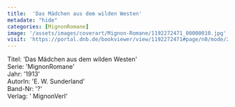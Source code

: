 ```yaml
---
title:  'Das Mädchen aus dem wilden Westen'
metadate: "hide"
categories: [MignonRomane]
image: '/assets/images/coverart/Mignon-Romane/1192272471_00000010.jpg'
visit: 'https://portal.dnb.de/bookviewer/view/1192272471#page/n0/mode/2up'
---
```

Titel: 'Das Mädchen aus dem wilden Westen' <br>
Serie: 'MignonRomane' <br>
Jahr: '1913' <br>
AutorIn: 'E. W. Sunderland' <br>
Band-Nr: '?' <br>
Verlag: ' MignonVerl'